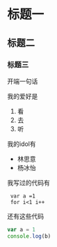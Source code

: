 # 标题一
## 标题二
### 标题三
开端一句话

我的爱好是
1. 看
2. 去
3. 听

我的idol有

* 林思意
* 杨冰怡
 
 我写过的代码有
 
     var a =1
     for i<1 i++
    
    
还有这些代码
    
```javascript    
var a = 1
console.log(b)
```    